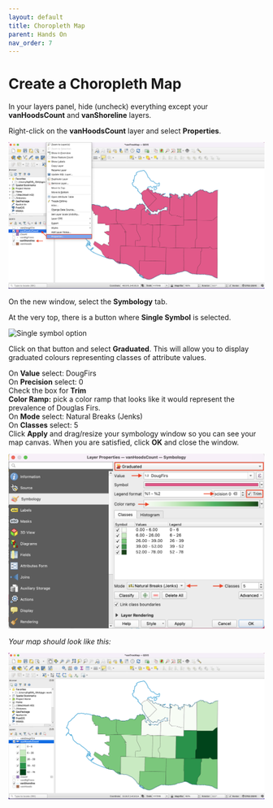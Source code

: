 ```yaml
---
layout: default
title: Choropleth Map
parent: Hands On
nav_order: 7
---
```


# Create a Choropleth Map

In your layers panel, hide (uncheck) everything except your **vanHoodsCount** and **vanShoreline** layers.

Right-click on the **vanHoodsCount** layer and select **Properties**.

![vanHoodsCount Properties](vanHoodsCount-properties_20220519.png)

On the new window, select the **Symbology** tab.

At the very top, there is a button where **Single Symbol** is selected.

![Single symbol option](single-symbol_20220159.png)

Click on that button and select **Graduated**. This will allow you to display graduated colours representing classes of attribute values.

On **Value** select: DougFirs  
On **Precision** select: 0  
Check the box for **Trim**  
**Color Ramp:** pick a color ramp that looks like it would represent the prevalence of Douglas Firs.     
On **Mode** select: Natural Breaks (Jenks)  
On **Classes** select: 5  
Click **Apply** and drag/resize your symbology window so you can see your map canvas. When you are satisfied, click **OK** and close the window.  

![VanHoodsCount graduated attributes](vanHoodsCount-graduated-attributes_20220519.png)

*Your map should look like this:*

![Green choropleth map](choropleth-map_20220519.png)
